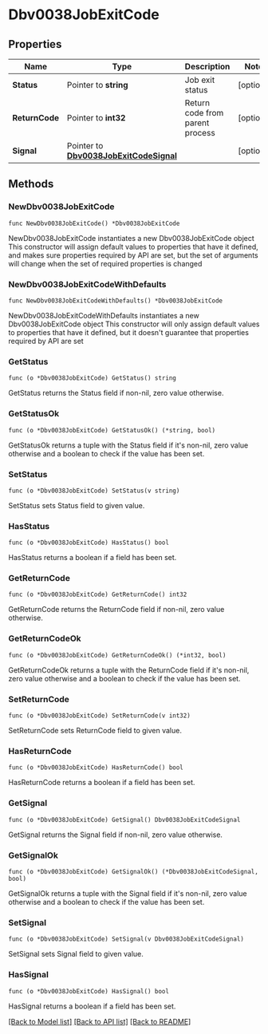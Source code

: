 # Dbv0038JobExitCode

## Properties

Name | Type | Description | Notes
------------ | ------------- | ------------- | -------------
**Status** | Pointer to **string** | Job exit status | [optional] 
**ReturnCode** | Pointer to **int32** | Return code from parent process | [optional] 
**Signal** | Pointer to [**Dbv0038JobExitCodeSignal**](Dbv0038JobExitCodeSignal.md) |  | [optional] 

## Methods

### NewDbv0038JobExitCode

`func NewDbv0038JobExitCode() *Dbv0038JobExitCode`

NewDbv0038JobExitCode instantiates a new Dbv0038JobExitCode object
This constructor will assign default values to properties that have it defined,
and makes sure properties required by API are set, but the set of arguments
will change when the set of required properties is changed

### NewDbv0038JobExitCodeWithDefaults

`func NewDbv0038JobExitCodeWithDefaults() *Dbv0038JobExitCode`

NewDbv0038JobExitCodeWithDefaults instantiates a new Dbv0038JobExitCode object
This constructor will only assign default values to properties that have it defined,
but it doesn't guarantee that properties required by API are set

### GetStatus

`func (o *Dbv0038JobExitCode) GetStatus() string`

GetStatus returns the Status field if non-nil, zero value otherwise.

### GetStatusOk

`func (o *Dbv0038JobExitCode) GetStatusOk() (*string, bool)`

GetStatusOk returns a tuple with the Status field if it's non-nil, zero value otherwise
and a boolean to check if the value has been set.

### SetStatus

`func (o *Dbv0038JobExitCode) SetStatus(v string)`

SetStatus sets Status field to given value.

### HasStatus

`func (o *Dbv0038JobExitCode) HasStatus() bool`

HasStatus returns a boolean if a field has been set.

### GetReturnCode

`func (o *Dbv0038JobExitCode) GetReturnCode() int32`

GetReturnCode returns the ReturnCode field if non-nil, zero value otherwise.

### GetReturnCodeOk

`func (o *Dbv0038JobExitCode) GetReturnCodeOk() (*int32, bool)`

GetReturnCodeOk returns a tuple with the ReturnCode field if it's non-nil, zero value otherwise
and a boolean to check if the value has been set.

### SetReturnCode

`func (o *Dbv0038JobExitCode) SetReturnCode(v int32)`

SetReturnCode sets ReturnCode field to given value.

### HasReturnCode

`func (o *Dbv0038JobExitCode) HasReturnCode() bool`

HasReturnCode returns a boolean if a field has been set.

### GetSignal

`func (o *Dbv0038JobExitCode) GetSignal() Dbv0038JobExitCodeSignal`

GetSignal returns the Signal field if non-nil, zero value otherwise.

### GetSignalOk

`func (o *Dbv0038JobExitCode) GetSignalOk() (*Dbv0038JobExitCodeSignal, bool)`

GetSignalOk returns a tuple with the Signal field if it's non-nil, zero value otherwise
and a boolean to check if the value has been set.

### SetSignal

`func (o *Dbv0038JobExitCode) SetSignal(v Dbv0038JobExitCodeSignal)`

SetSignal sets Signal field to given value.

### HasSignal

`func (o *Dbv0038JobExitCode) HasSignal() bool`

HasSignal returns a boolean if a field has been set.


[[Back to Model list]](../README.md#documentation-for-models) [[Back to API list]](../README.md#documentation-for-api-endpoints) [[Back to README]](../README.md)


